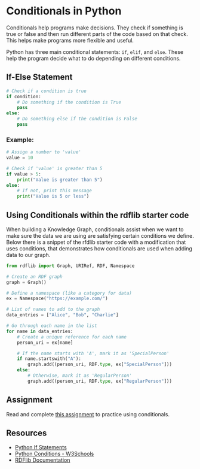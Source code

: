 # Conditionals in Python

Conditionals help programs make decisions. They check if something is true or false and then run different parts of the code based on that check. This helps make programs more flexible and useful.

Python has three main conditional statements: `if`, `elif`, and `else`. These help the program decide what to do depending on different conditions.

## If-Else Statement

```py
# Check if a condition is true
if condition:
    # Do something if the condition is True
    pass
else:
    # Do something else if the condition is False
    pass
```

### Example:

```py
# Assign a number to 'value'
value = 10

# Check if 'value' is greater than 5
if value > 5:
    print("Value is greater than 5")
else:
    # If not, print this message
    print("Value is 5 or less")
```

## Using Conditionals within the rdflib starter code

When building a Knowledge Graph, conditionals assist when we want to make sure the data we are using are satisfying certain conditions we define. Below there is a snippet of the rfdlib starter code with a modification that uses conditions, that demonstrates how conditionals are used when adding data to our graph.

```py
from rdflib import Graph, URIRef, RDF, Namespace

# Create an RDF graph
graph = Graph()

# Define a namespace (like a category for data)
ex = Namespace("https://example.com/")

# List of names to add to the graph
data_entries = ["Alice", "Bob", "Charlie"]

# Go through each name in the list
for name in data_entries:
    # Create a unique reference for each name
    person_uri = ex[name]

    # If the name starts with 'A', mark it as 'SpecialPerson'
    if name.startswith("A"):
        graph.add((person_uri, RDF.type, ex["SpecialPerson"]))
    else:
        # Otherwise, mark it as 'RegularPerson'
        graph.add((person_uri, RDF.type, ex["RegularPerson"]))
```

## Assignment

Read and complete [this assignment](/foundation\supplementary-material\assignments\assgn-2.md) to practice using conditionals.

## Resources

- [Python If Statements](https://docs.python.org/3/tutorial/controlflow.html#if-statements)
- [Python Conditions - W3Schools](https://www.w3schools.com/python/python_conditions.asp)
- [RDFlib Documentation](https://rdflib.readthedocs.io/en/stable/)

